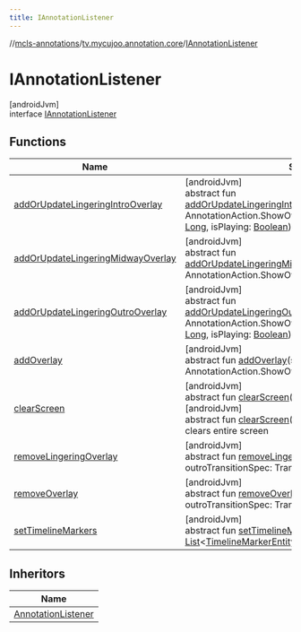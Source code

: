 ```yaml
---
title: IAnnotationListener
---
```

//[mcls-annotations](../../../index.html)/[tv.mycujoo.annotation.core](../index.html)/[IAnnotationListener](index.html)



# IAnnotationListener



[androidJvm]\
interface [IAnnotationListener](index.html)



## Functions


| Name | Summary |
|---|---|
| [addOrUpdateLingeringIntroOverlay](add-or-update-lingering-intro-overlay.html) | [androidJvm]<br>abstract fun [addOrUpdateLingeringIntroOverlay](add-or-update-lingering-intro-overlay.html)(showOverlayAction: AnnotationAction.ShowOverlayAction, animationPosition: [Long](https://kotlinlang.org/api/latest/jvm/stdlib/kotlin/-long/index.html), isPlaying: [Boolean](https://kotlinlang.org/api/latest/jvm/stdlib/kotlin/-boolean/index.html)) |
| [addOrUpdateLingeringMidwayOverlay](add-or-update-lingering-midway-overlay.html) | [androidJvm]<br>abstract fun [addOrUpdateLingeringMidwayOverlay](add-or-update-lingering-midway-overlay.html)(showOverlayAction: AnnotationAction.ShowOverlayAction) |
| [addOrUpdateLingeringOutroOverlay](add-or-update-lingering-outro-overlay.html) | [androidJvm]<br>abstract fun [addOrUpdateLingeringOutroOverlay](add-or-update-lingering-outro-overlay.html)(showOverlayAction: AnnotationAction.ShowOverlayAction, animationPosition: [Long](https://kotlinlang.org/api/latest/jvm/stdlib/kotlin/-long/index.html), isPlaying: [Boolean](https://kotlinlang.org/api/latest/jvm/stdlib/kotlin/-boolean/index.html)) |
| [addOverlay](add-overlay.html) | [androidJvm]<br>abstract fun [addOverlay](add-overlay.html)(showOverlayAction: AnnotationAction.ShowOverlayAction) |
| [clearScreen](clear-screen.html) | [androidJvm]<br>abstract fun [clearScreen](clear-screen.html)()<br>[androidJvm]<br>abstract fun [clearScreen](clear-screen.html)(idList: [List](https://kotlinlang.org/api/latest/jvm/stdlib/kotlin.collections/-list/index.html)&lt;[String](https://kotlinlang.org/api/latest/jvm/stdlib/kotlin/-string/index.html)&gt;)<br>clears entire screen |
| [removeLingeringOverlay](remove-lingering-overlay.html) | [androidJvm]<br>abstract fun [removeLingeringOverlay](remove-lingering-overlay.html)(customId: [String](https://kotlinlang.org/api/latest/jvm/stdlib/kotlin/-string/index.html), outroTransitionSpec: TransitionSpec? = null) |
| [removeOverlay](remove-overlay.html) | [androidJvm]<br>abstract fun [removeOverlay](remove-overlay.html)(customId: [String](https://kotlinlang.org/api/latest/jvm/stdlib/kotlin/-string/index.html), outroTransitionSpec: TransitionSpec?) |
| [setTimelineMarkers](set-timeline-markers.html) | [androidJvm]<br>abstract fun [setTimelineMarkers](set-timeline-markers.html)(timelineMarkerEntityList: [List](https://kotlinlang.org/api/latest/jvm/stdlib/kotlin.collections/-list/index.html)&lt;[TimelineMarkerEntity](../../tv.mycujoo.annotation.domain.entity/-timeline-marker-entity/index.html)&gt;) |


## Inheritors


| Name |
|---|
| [AnnotationListener](../-annotation-listener/index.html) |

